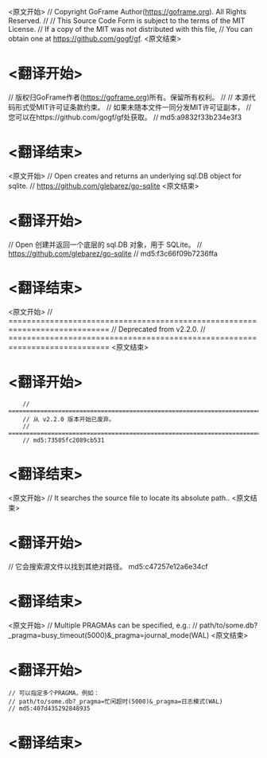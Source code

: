 
<原文开始>
// Copyright GoFrame Author(https://goframe.org). All Rights Reserved.
//
// This Source Code Form is subject to the terms of the MIT License.
// If a copy of the MIT was not distributed with this file,
// You can obtain one at https://github.com/gogf/gf.
<原文结束>

# <翻译开始>
// 版权归GoFrame作者(https://goframe.org)所有。保留所有权利。
//
// 本源代码形式受MIT许可证条款约束。
// 如果未随本文件一同分发MIT许可证副本，
// 您可以在https://github.com/gogf/gf处获取。
// md5:a9832f33b234e3f3
# <翻译结束>


<原文开始>
// Open creates and returns an underlying sql.DB object for sqlite.
// https://github.com/glebarez/go-sqlite
<原文结束>

# <翻译开始>
// Open 创建并返回一个底层的 sql.DB 对象，用于 SQLite。
// https://github.com/glebarez/go-sqlite
// md5:f3c66f09b7236ffa
# <翻译结束>


<原文开始>
		// ============================================================================
		// Deprecated from v2.2.0.
		// ============================================================================
<原文结束>

# <翻译开始>
		// ============================================================================
		// 从 v2.2.0 版本开始已废弃。
		// ============================================================================
		// md5:73505fc2089cb531
# <翻译结束>


<原文开始>
// It searches the source file to locate its absolute path..
<原文结束>

# <翻译开始>
// 它会搜索源文件以找到其绝对路径。 md5:c47257e12a6e34cf
# <翻译结束>


<原文开始>
	// Multiple PRAGMAs can be specified, e.g.:
	// path/to/some.db?_pragma=busy_timeout(5000)&_pragma=journal_mode(WAL)
<原文结束>

# <翻译开始>
	// 可以指定多个PRAGMA，例如：
	// path/to/some.db?_pragma=忙闲超时(5000)&_pragma=日志模式(WAL)
	// md5:407d435292848935
# <翻译结束>

